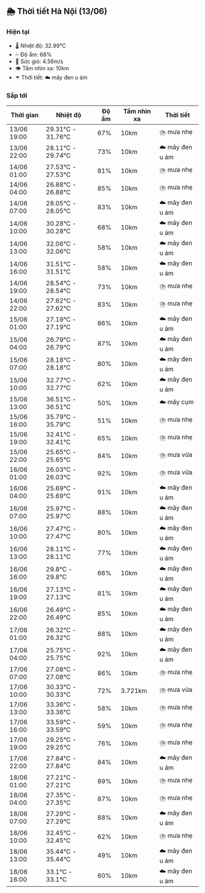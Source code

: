 ## 🌦️ Thời tiết Hà Nội (13/06)

### Hiện tại

- 🌡️ Nhiệt độ: 32.99℃
- 💦 Độ ẩm: 68%
- 💨 Sức gió: 4.56m/s
- 👁️ Tầm nhìn xa: 10km
- ☂️ Thời tiết: ☁️ mây đen u ám

### Sắp tới

| Thời gian | Nhiệt độ | Độ ẩm | Tầm nhìn xa | Thời tiết |
| --- | --- | --- | --- | --- |
| 13/06 19:00 | 29.31℃ - 31.76℃ | 67% | 10km | ⛈️ mưa nhẹ |
| 13/06 22:00 | 28.11℃ - 29.74℃ | 73% | 10km | ☁️ mây đen u ám |
| 14/06 01:00 | 27.53℃ - 27.53℃ | 81% | 10km | ⛈️ mưa nhẹ |
| 14/06 04:00 | 26.88℃ - 26.88℃ | 85% | 10km | ⛈️ mưa nhẹ |
| 14/06 07:00 | 28.05℃ - 28.05℃ | 83% | 10km | ☁️ mây đen u ám |
| 14/06 10:00 | 30.28℃ - 30.28℃ | 68% | 10km | ☁️ mây đen u ám |
| 14/06 13:00 | 32.06℃ - 32.06℃ | 58% | 10km | ☁️ mây đen u ám |
| 14/06 16:00 | 31.51℃ - 31.51℃ | 58% | 10km | ☁️ mây đen u ám |
| 14/06 19:00 | 28.54℃ - 28.54℃ | 73% | 10km | ⛈️ mưa nhẹ |
| 14/06 22:00 | 27.62℃ - 27.62℃ | 83% | 10km | ⛈️ mưa nhẹ |
| 15/06 01:00 | 27.19℃ - 27.19℃ | 86% | 10km | ☁️ mây đen u ám |
| 15/06 04:00 | 26.79℃ - 26.79℃ | 87% | 10km | ☁️ mây đen u ám |
| 15/06 07:00 | 28.18℃ - 28.18℃ | 80% | 10km | ☁️ mây đen u ám |
| 15/06 10:00 | 32.77℃ - 32.77℃ | 62% | 10km | ☁️ mây đen u ám |
| 15/06 13:00 | 36.51℃ - 36.51℃ | 50% | 10km | ☁️ mây cụm |
| 15/06 16:00 | 35.79℃ - 35.79℃ | 51% | 10km | ⛈️ mưa nhẹ |
| 15/06 19:00 | 32.41℃ - 32.41℃ | 65% | 10km | ⛈️ mưa nhẹ |
| 15/06 22:00 | 25.65℃ - 25.65℃ | 84% | 10km | ⛈️ mưa vừa |
| 16/06 01:00 | 26.03℃ - 26.03℃ | 92% | 10km | ⛈️ mưa vừa |
| 16/06 04:00 | 25.69℃ - 25.69℃ | 91% | 10km | ☁️ mây đen u ám |
| 16/06 07:00 | 25.97℃ - 25.97℃ | 88% | 10km | ☁️ mây đen u ám |
| 16/06 10:00 | 27.47℃ - 27.47℃ | 80% | 10km | ☁️ mây đen u ám |
| 16/06 13:00 | 28.11℃ - 28.11℃ | 77% | 10km | ☁️ mây đen u ám |
| 16/06 16:00 | 29.8℃ - 29.8℃ | 66% | 10km | ☁️ mây đen u ám |
| 16/06 19:00 | 27.13℃ - 27.13℃ | 81% | 10km | ☁️ mây đen u ám |
| 16/06 22:00 | 26.49℃ - 26.49℃ | 85% | 10km | ☁️ mây đen u ám |
| 17/06 01:00 | 26.32℃ - 26.32℃ | 88% | 10km | ☁️ mây đen u ám |
| 17/06 04:00 | 25.75℃ - 25.75℃ | 92% | 10km | ☁️ mây đen u ám |
| 17/06 07:00 | 27.08℃ - 27.08℃ | 86% | 10km | ⛈️ mưa nhẹ |
| 17/06 10:00 | 30.33℃ - 30.33℃ | 72% | 3.721km | ⛈️ mưa vừa |
| 17/06 13:00 | 33.36℃ - 33.36℃ | 58% | 10km | ⛈️ mưa nhẹ |
| 17/06 16:00 | 33.59℃ - 33.59℃ | 59% | 10km | ⛈️ mưa nhẹ |
| 17/06 19:00 | 29.25℃ - 29.25℃ | 76% | 10km | ⛈️ mưa nhẹ |
| 17/06 22:00 | 27.84℃ - 27.84℃ | 84% | 10km | ☁️ mây đen u ám |
| 18/06 01:00 | 27.21℃ - 27.21℃ | 89% | 10km | ⛈️ mưa nhẹ |
| 18/06 04:00 | 27.35℃ - 27.35℃ | 87% | 10km | ⛈️ mưa nhẹ |
| 18/06 07:00 | 27.29℃ - 27.29℃ | 88% | 10km | ☁️ mây đen u ám |
| 18/06 10:00 | 32.45℃ - 32.45℃ | 62% | 10km | ⛈️ mưa nhẹ |
| 18/06 13:00 | 35.44℃ - 35.44℃ | 49% | 10km | ☁️ mây đen u ám |
| 18/06 16:00 | 33.1℃ - 33.1℃ | 60% | 10km | ☁️ mây đen u ám |
